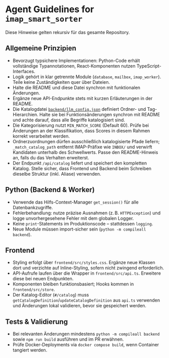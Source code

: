 # Agent Guidelines for `imap_smart_sorter`

Diese Hinweise gelten rekursiv für das gesamte Repository.

## Allgemeine Prinzipien
- Bevorzugt typsichere Implementationen: Python-Code erhält vollständige Typannotationen, React-Komponenten nutzen TypeScript-Interfaces.
- Logik gehört in klar getrennte Module (`database`, `mailbox`, `imap_worker`). Teile keine Zuständigkeiten quer über Dateien.
- Halte die README und diese Datei synchron mit funktionalen Änderungen.
- Ergänze neue API-Endpunkte stets mit kurzen Erläuterungen in der README.
- Die Katalogdatei [`backend/llm_config.json`](backend/llm_config.json) definiert Ordner- und Tag-Hierarchien. Halte sie bei Funktionsänderungen synchron mit README und achte darauf, dass alle Begriffe katalogisiert sind.
- Die Kategorisierung nutzt `MIN_MATCH_SCORE` (Default 60). Prüfe bei Änderungen an der Klassifikation, dass Scores in diesem Rahmen korrekt verarbeitet werden.
- Ordnerzuordnungen dürfen ausschließlich katalogisierte Pfade liefern; `_match_catalog_path` entfernt IMAP-Präfixe wie `INBOX/` und verwirft Kandidaten unterhalb des Schwellwerts. Passe den README-Hinweis an, falls du das Verhalten erweiterst.
- Der Endpunkt `/api/catalog` liefert und speichert den kompletten Katalog. Stelle sicher, dass Frontend und Backend beim Schreiben dieselbe Struktur (inkl. Aliase) verwenden.

## Python (Backend & Worker)
- Verwende das Hilfs-Context-Manager `get_session()` für alle Datenbankzugriffe.
- Fehlerbehandlung: nutze präzise Ausnahmen (z. B. `HTTPException`) und logge unvorhergesehene Fehler mit dem globalen Logger.
- Keine `print`-Statements im Produktionscode – stattdessen `logging`.
- Neue Module müssen import-sicher sein (`python -m compileall backend`).

## Frontend
- Styling erfolgt über `frontend/src/styles.css`. Ergänze neue Klassen dort und verzichte auf Inline-Styling, sofern nicht zwingend erforderlich.
- API-Aufrufe laufen über die Wrapper in `frontend/src/api.ts`. Erweitere diese bei neuen Endpunkten.
- Komponenten bleiben funktionsbasiert; Hooks kommen in `frontend/src/store`.
- Der Katalog-Editor (`#/catalog`) muss `getCatalogDefinition`/`updateCatalogDefinition` aus `api.ts` verwenden und Änderungen lokal validieren, bevor sie gespeichert werden.

## Tests & Validierung
- Bei relevanten Änderungen mindestens `python -m compileall backend` sowie `npm run build` ausführen und im PR erwähnen.
- Prüfe Docker-Deployments via `docker compose build`, wenn Container tangiert werden.
